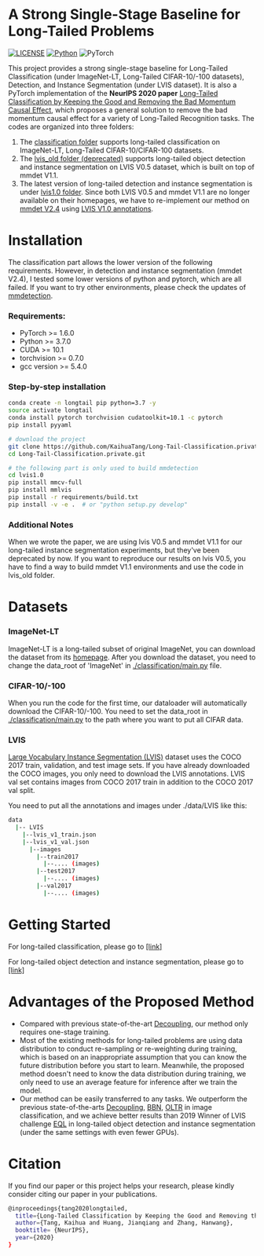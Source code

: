 # A Strong Single-Stage Baseline for Long-Tailed Problems

[![LICENSE](https://img.shields.io/badge/license-MIT-green)](https://github.com/KaihuaTang/Scene-Graph-Benchmark.pytorch/blob/master/LICENSE)
[![Python](https://img.shields.io/badge/python-3.7-blue.svg)](https://www.python.org/)
![PyTorch](https://img.shields.io/badge/pytorch-1.6.0-%237732a8)

This project provides a strong single-stage baseline for Long-Tailed Classification (under ImageNet-LT, Long-Tailed CIFAR-10/-100 datasets), Detection, and Instance Segmentation (under LVIS dataset). It is also a PyTorch implementation of the **NeurIPS 2020 paper** [Long-Tailed Classification by Keeping the Good and Removing the Bad Momentum Causal Effect](), which proposes a general solution to remove the bad momentum causal effect for a variety of Long-Tailed Recognition tasks. The codes are organized into three folders: 
1. The [classification folder](classification) supports long-tailed classification on ImageNet-LT, Long-Tailed CIFAR-10/CIFAR-100 datasets.
2. The [lvis_old folder (deprecated)](lvis_old) supports long-tailed object detection and instance segmentation on LVIS V0.5 dataset, which is built on top of mmdet V1.1.
3. The latest version of long-tailed detection and instance segmentation is under [lvis1.0 folder](lvis1.0). Since both LVIS V0.5 and mmdet V1.1 are no longer available on their homepages, we have to re-implement our method on [mmdet V2.4](https://github.com/open-mmlab/mmdetection) using [LVIS V1.0 annotations](https://www.lvisdataset.org/dataset). 


# Installation
The classification part allows the lower version of the following requirements. However, in detection and instance segmentation (mmdet V2.4), I tested some lower versions of python and pytorch, which are all failed. If you want to try other environments, please check the updates of [mmdetection](https://github.com/open-mmlab/mmdetection).

### Requirements:
- PyTorch >= 1.6.0
- Python >= 3.7.0
- CUDA >= 10.1
- torchvision >= 0.7.0
- gcc version >= 5.4.0 

### Step-by-step installation
```bash
conda create -n longtail pip python=3.7 -y
source activate longtail
conda install pytorch torchvision cudatoolkit=10.1 -c pytorch
pip install pyyaml

# download the project
git clone https://github.com/KaihuaTang/Long-Tail-Classification.private.git
cd Long-Tail-Classification.private.git

# the following part is only used to build mmdetection 
cd lvis1.0
pip install mmcv-full
pip install mmlvis
pip install -r requirements/build.txt
pip install -v -e .  # or "python setup.py develop"
```
### Additional Notes
When we wrote the paper, we are using lvis V0.5 and mmdet V1.1 for our long-tailed instance segmentation experiments, but they've been deprecated by now. If you want to reproduce our results on lvis V0.5, you have to find a way to build mmdet V1.1 environments and use the code in lvis_old folder.


# Datasets
### ImageNet-LT
ImageNet-LT is a long-tailed subset of original ImageNet, you can download the dataset from its [homepage](http://image-net.org/index). After you download the dataset, you need to change the data_root of 'ImageNet' in [./classification/main.py](classification/main.py) file.

### CIFAR-10/-100
When you run the code for the first time, our dataloader will automatically download the CIFAR-10/-100. You need to set the data_root in [./classification/main.py](classification/main.py) to the path where you want to put all CIFAR data.

### LVIS
[Large Vocabulary Instance Segmentation (LVIS)](https://www.lvisdataset.org/) dataset uses the COCO 2017 train, validation, and test image sets. If you have already downloaded the COCO images, you only need to download the LVIS annotations. LVIS val set contains images from COCO 2017 train in addition to the COCO 2017 val split.

You need to put all the annotations and images under ./data/LVIS like this:
```bash
data
  |-- LVIS
    |--lvis_v1_train.json
    |--lvis_v1_val.json
      |--images
        |--train2017
          |--.... (images)
        |--test2017
          |--.... (images)
        |--val2017
          |--.... (images)
```

# Getting Started
For long-tailed classification, please go to [\[link\]](classification)

For long-tailed object detection and instance segmentation, please go to [\[link\]](lvis1.0)


# Advantages of the Proposed Method
- Compared with previous state-of-the-art [Decoupling](https://github.com/facebookresearch/classifier-balancing), our method only requires one-stage training.
- Most of the existing methods for long-tailed problems are using data distribution to conduct re-sampling or re-weighting during training, which is based on an inappropriate assumption that you can know the future distribution before you start to learn. Meanwhile, the proposed method doesn't need to know the data distribution during training, we only need to use an average feature for inference after we train the model.
- Our method can be easily transferred to any tasks. We outperform the previous state-of-the-arts [Decoupling](https://arxiv.org/abs/1910.09217), [BBN](https://arxiv.org/abs/1912.02413), [OLTR](https://arxiv.org/abs/1904.05160) in image classification, and we achieve better results than 2019 Winner of LVIS challenge [EQL](https://arxiv.org/abs/2003.05176) in long-tailed object detection and instance segmentation (under the same settings with even fewer GPUs).

# Citation
If you find our paper or this project helps your research, please kindly consider citing our paper in your publications.
```bash
@inproceedings{tang2020longtailed,
  title={Long-Tailed Classification by Keeping the Good and Removing the Bad Momentum Causal Effect},
  author={Tang, Kaihua and Huang, Jianqiang and Zhang, Hanwang},
  booktitle= {NeurIPS},
  year={2020}
}
```